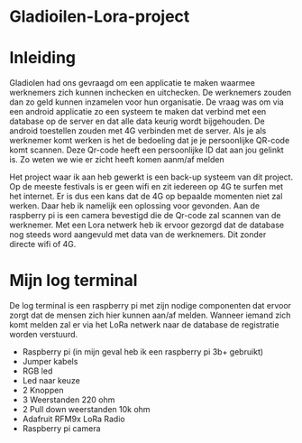 # Gladioilen-Lora-project

# Inleiding
Gladiolen had ons gevraagd om een applicatie te maken waarmee werknemers zich kunnen inchecken en uitchecken. De werknemers zouden dan zo geld kunnen inzamelen voor hun organisatie. De vraag was om via een android applicatie zo een systeem te maken dat verbind met een database op de server en dat alle data keurig wordt bijgehouden. De android toestellen zouden met 4G verbinden met de server. Als je als werknemer komt werken is het de bedoeling dat je je persoonlijke QR-code komt scannen. Deze Qr-code heeft een persoonlijke ID dat aan jou gelinkt is. Zo weten we wie er zicht heeft komen aanm/af melden

Het project waar ik aan heb gewerkt is een back-up systeem van dit project. Op de meeste festivals is er geen wifi en zit iedereen op 4G te surfen met het internet. Er is dus een kans dat de 4G op bepaalde momenten niet zal werken. Daar heb ik namelijk een oplossing voor gevonden. Aan de raspberry pi is een camera bevestigd die de Qr-code zal scannen van de werknemer. Met een Lora netwerk heb ik ervoor gezorgd dat de database nog steeds word aangevuld met data van de werknemers. Dit zonder directe wifi of 4G. 

# Mijn log terminal
De log terminal is een raspberry pi met zijn nodige componenten dat ervoor zorgt dat de mensen zich hier kunnen aan/af melden. Wanneer iemand zich komt melden zal er via het LoRa netwerk naar de database de registratie worden verstuurd.
  - Raspberry pi (in mijn geval heb ik een raspberry pi 3b+ gebruikt)
  - Jumper kabels
  - RGB led
  - Led naar keuze
  - 2 Knoppen
  - 3 Weerstanden 220 ohm
  - 2 Pull down weerstanden 10k ohm
  - Adafruit RFM9x LoRa Radio
  - Raspberry pi camera
  
  
